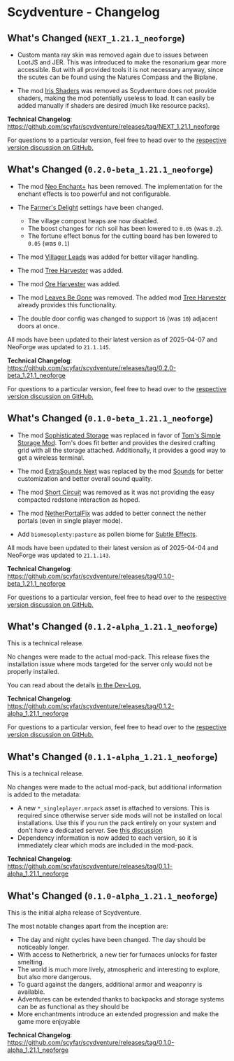 # Scydventure - Changelog

<!-- BEGIN NEXT_1.21.1_neoforge -->

## What's Changed (`NEXT_1.21.1_neoforge`)

- Custom manta ray skin was removed again due to issues between LootJS and JER.
  This was introduced to make the resonarium gear more accessible. But with all provided tools it
  is not necessary anyway, since the scutes can be found using the Natures Compass and the Biplane.

- The mod [Iris Shaders](https://modrinth.com/mod/iris) was removed as Scydventure does not provide
  shaders, making the mod potentially useless to load. It can easily be added manually if shaders
  are desired (much like resource packs).

**Technical Changelog**: https://github.com/scyfar/scydventure/releases/tag/NEXT_1.21.1_neoforge

For questions to a particular version, feel free to head over to the
[respective version discussion on GitHub.](https://github.com/scyfar/scydventure/discussions/categories/versions)

<!-- END NEXT_1.21.1_neoforge -->
<!-- BEGIN 0.2.0-beta_1.21.1_neoforge -->

## What's Changed (`0.2.0-beta_1.21.1_neoforge`)

- The mod [Neo Enchant+](https://modrinth.com/datapack/neoenchant) has been removed. The
  implementation for the enchant effects is too powerful and not configurable.

- The [Farmer's Delight](https://modrinth.com/mod/farmers-delight) settings have been changed.
    - The village compost heaps are now disabled.
    - The boost changes for rich soil has been lowered to `0.05` (was `0.2`).
    - The fortune effect bonus for the cutting board has ben lowered to `0.05` (was `0.1`)

- The mod [Villager Leads](https://modrinth.com/mod/exline-villager-leads) was added for better
  villager handling.

- The mod [Tree Harvester](https://modrinth.com/mod/tree-harvester) was added.

- The mod [Ore Harvester](https://modrinth.com/mod/ore-harvester) was added.

- The mod [Leaves Be Gone](https://modrinth.com/mod/leaves-be-gone) was removed. The added mod
  [Tree Harvester](https://modrinth.com/mod/tree-harvester) already provides this functionality.

- The double door config was changed to support `16` (was `10`) adjacent doors at once.

All mods have been updated to their latest version as of 2025-04-07 and NeoForge was updated to
`21.1.145`.

**Technical Changelog**: https://github.com/scyfar/scydventure/releases/tag/0.2.0-beta_1.21.1_neoforge

For questions to a particular version, feel free to head over to the
[respective version discussion on GitHub.](https://github.com/scyfar/scydventure/discussions/categories/versions)

<!-- END 0.2.0-beta_1.21.1_neoforge -->
<!-- BEGIN 0.1.0-beta_1.21.1_neoforge -->

## What's Changed (`0.1.0-beta_1.21.1_neoforge`)

- The mod [Sophisticated Storage](https://modrinth.com/mod/sophisticated-storage) was replaced in
favor of [Tom's Simple Storage Mod](https://modrinth.com/mod/toms-storage). Tom's does fit better
and provides the desired crafting grid with all the storage attached. Additionally, it provides a
good way to get a wireless terminal.

- The mod [ExtraSounds Next](https://modrinth.com/mod/extrasoundsforge) was replaced by the mod
[Sounds](https://modrinth.com/mod/sound) for better customization and better overall sound quality.

- The mod [Short Circuit](https://modrinth.com/mod/short-circuit) was removed as it was not providing
the easy compacted redstone interaction as hoped.

- The mod [NetherPortalFix](https://modrinth.com/mod/netherportalfix) was added to better connect the
nether portals (even in single player mode).

- Add `biomesoplenty:pasture` as pollen biome for [Subtle Effects](https://modrinth.com/mod/subtle-effects).

All mods have been updated to their latest version as of 2025-04-04 and NeoForge was updated to
`21.1.143`.

**Technical Changelog**: https://github.com/scyfar/scydventure/releases/tag/0.1.0-beta_1.21.1_neoforge

For questions to a particular version, feel free to head over to the
[respective version discussion on GitHub.](https://github.com/scyfar/scydventure/discussions/categories/versions)

<!-- END 0.1.0-beta_1.21.1_neoforge -->
<!-- BEGIN 0.1.2-alpha_1.21.1_neoforge -->

## What's Changed (`0.1.2-alpha_1.21.1_neoforge`)

This is a technical release.

No changes were made to the actual mod-pack. This release fixes the installation issue where mods
targeted for the server only would not be properly installed.

You can read about the details [in the Dev-Log.](https://github.com/scyfar/scydventure/discussions/25)

**Technical Changelog**: https://github.com/scyfar/scydventure/releases/tag/0.1.2-alpha_1.21.1_neoforge

For questions to a particular version, feel free to head over to the
[respective version discussion on GitHub.](https://github.com/scyfar/scydventure/discussions/categories/versions)

<!-- END 0.1.2-alpha_1.21.1_neoforge -->
<!-- BEGIN 0.1.1-alpha_1.21.1_neoforge -->

## What's Changed (`0.1.1-alpha_1.21.1_neoforge`)

This is a technical release.

No changes were made to the actual mod-pack, but additional information is added to the metadata:

- A new `*_singleplayer.mrpack` asset is attached to versions. This is required since otherwise
  server side mods will not be installed on local installations. Use this if you run the pack
  entirely on your system and don't have a dedicated server. See
  [this discussion](https://github.com/scyfar/scydventure/discussions/25)
- Dependency information is now added to each version, so it is immediately clear which mods are
  included in the mod-pack.

**Technical Changelog**: https://github.com/scyfar/scydventure/releases/tag/0.1.1-alpha_1.21.1_neoforge

<!-- END 0.1.1-alpha_1.21.1_neoforge -->
<!-- BEGIN 0.1.0-alpha_1.21.1_neoforge -->

## What's Changed (`0.1.0-alpha_1.21.1_neoforge`)

This is the initial alpha release of Scydventure.

The most notable changes apart from the inception are:

- The day and night cycles have been changed. The day should be noticeably longer.
- With access to Netherbrick, a new tier for furnaces unlocks for faster smelting.
- The world is much more lively, atmospheric and interesting to explore, but also more dangerous.
- To guard against the dangers, additional armor and weaponry is available.
- Adventures can be extended thanks to backpacks and storage systems can be as functional as they
  should be
- More enchantments introduce an extended progression and make the game more enjoyable

**Technical Changelog**: https://github.com/scyfar/scydventure/releases/tag/0.1.0-alpha_1.21.1_neoforge

<!-- END 0.1.0-alpha_1.21.1_neoforge -->
